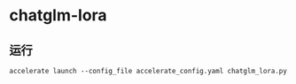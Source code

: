 # chatglm-lora

## 运行
```
accelerate launch --config_file accelerate_config.yaml chatglm_lora.py
```